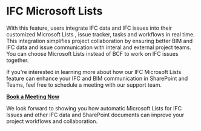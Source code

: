 # IFC Microsoft Lists

With this feature, users integrate IFC data and IFC issues into their customized Microsoft Lists , issue tracker, tasks and workflows in real time. This integration simplifies project collaboration by ensuring better BIM and IFC data and issue communication with interal and external project teams. You can choose Microsoft Lists instead of BCF to work on IFC issues together.

If you're interested in learning more about how our IFC Microsoft Lists feature can enhance your IFC and BIM communication in SharePoint and Teams, feel free to schedule a meeting with our support team.

[**Book a Meeting Now**](https://outlook.office365.com/book/SupportConsultingonlinemeeting@flinker.app/)

We look forward to showing you how automatic Microsoft Lists for IFC Issues and other IFC data and SharePoint documents can improve your project workflows and collaboration.



<br><br><br><br><br><br><br><br><br><br><br><br><br><br><br><br><br><br><br><br><br><br><br><br>

